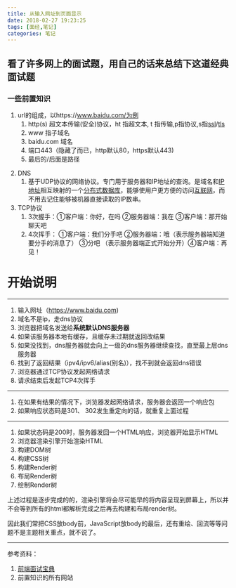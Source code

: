 ```yaml
---
title: 从输入网址到页面显示
date: 2018-02-27 19:23:25
tags: [面经,笔记]
categories: 笔记
---
```


## 看了许多网上的面试题，用自己的话来总结下这道经典面试题

### 一些前置知识
1. url的组成，以https://www.baidu.com/为例
	1. http(s) 超文本传输(安全)协议，ht 指超文本, t 指传输,p指协议,s指[ssl](https://baike.baidu.com/item/ssl/320778?fr=aladdin)/[tls](https://baike.baidu.com/item/TLS)
	2. www 指子域名
	3. baidu.com 域名
	4. 端口443（隐藏了而已，http默认80，https默认443)
	5. 最后的/后面是路径

<!-- more -->

2. DNS 
	1. 基于UDP协议的网络协议。专门用于服务器和IP地址的查询。是域名和[IP地址](https://baike.baidu.com/item/IP%E5%9C%B0%E5%9D%80)相互映射的一个[分布式数据库](https://baike.baidu.com/item/%E5%88%86%E5%B8%83%E5%BC%8F%E6%95%B0%E6%8D%AE%E5%BA%93)，能够使用户更方便的访问[互联网](https://baike.baidu.com/item/%E4%BA%92%E8%81%94%E7%BD%91)，而不用去记住能够被机器直接读取的IP数串。
3. TCP协议
	1. 3次握手：①客户端：你好，在吗 ②服务器端：我在 ③客户端：那开始聊天吧
	2. 4次挥手： ①客户端：我们分手吧 ②服务器端：哦（表示服务器端知道要分手的消息了） ③分吧 （表示服务器端正式开始分开）④客户端：再见！

# 开始说明

---------
1. 输入网址（https://www.baidu.com)
2. 域名不是ip，走dns协议
3. 浏览器把域名发送给<b>系统默认DNS服务器</b>
4. 如果该服务器本地有缓存，且缓存未过期就返回改结果
5. 如果没找到，dns服务器就会向上一级的dns服务器继续查找，直至最上层dns服务器
6. 找到了返回结果（ipv4/ipv6/alias(别名)），找不到就会返回dns错误
7. 浏览器通过TCP协议发起网络请求
8. 请求结束后发起TCP4次挥手

--------

1. 在如果有结果的情况下，浏览器发起网络请求，服务器会返回一个响应包
2. 如果响应状态码是301、 302发生重定向的话，就重复上面过程

------

1. 如果状态码是200时，服务器发回一个HTML响应，浏览器开始显示HTML
2. 浏览器渲染引擎开始渲染HTML
3. 构建DOM树
4. 构建CSS树
4. 构建Render树
5. 布局Render树
6. 绘制Render树

上述过程是逐步完成的的，渲染引擎将会尽可能早的将内容呈现到屏幕上，所以并不会等到所有的html都解析完成之后再去构建和布局render树。

因此我们常把CSS放body前，JavaScript放body的最后，还有重绘、回流等等问题不是主题相关重点，就不说了。

----
参考资料：
1. [前端面试宝典](https://github.com/markyun/My-blog/tree/master/Front-end-Developer-Questions/Questions-and-Answers)
2. 前置知识的所有网站


